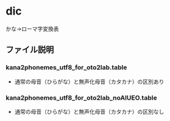 # dic

かな→ローマ字変換表

## ファイル説明

### kana2phonemes_utf8_for_oto2lab.table

- 通常の母音（ひらがな）と無声化母音（カタカナ）の区別あり

### kana2phonemes_utf8_for_oto2lab_noAIUEO.table

- 通常の母音（ひらがな）と無声化母音（カタカナ）の区別なし

